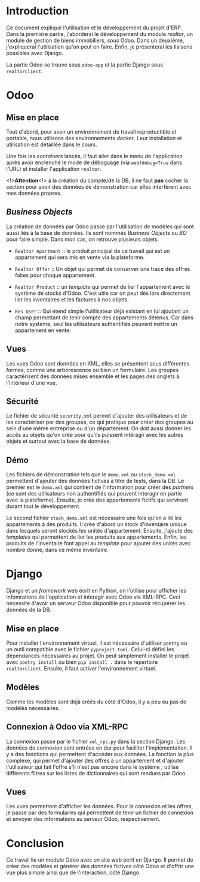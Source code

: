 # Introduction

Ce document explique l'utilisation et le développement du projet d'ERP. 
Dans la première partie, j'aborderai le développement du module *realtor*,
un module de gestion de biens immobiliers, sous Odoo. Dans un deuxième, j'expliquerai
l'utilisation qu'on peut en faire. Enfin, je présenterai les liaisons possibles
avec Django.

La partie Odoo se trouve sous `odoo-app` et la partie Django sous `realtorclient`.

# Odoo

## Mise en place

Tout d'abord, pour avoir un environnement de travail reproductible et portable, 
nous utilisons des environnements *docker*. Leur installation et utilisation
est détaillée dans le cours.

Une fois les *containers* lancés, il faut aller dans le menu de l'application après avoir enclenché le mode de déboguage (via `web?debug=True` dans l'URL)
et installer l'application `realtor`.

<!>**Attention**<!> à la création du compte/de la DB, il ne faut **pas** cocher la section pour avoir des données de démonstration car elles interfèrent avec mes données propres.

## *Business Objects*

La création de données par Odoo passe par l'utilisation de modèles qui sont
aussi liés à la base de données. Ils sont nommés *Business Objects* ou *BO* pour faire simple.
Dans mon cas, on retrouve plusieurs objets.

- `Realtor Apartment` :: le produit principal de ce travail qui est un appartement qui sera mis en vente
via la plateforme.

- `Realtor Offer` :: Un objet qui permet de conserver une trace des offres faites pour chaque appartement.
- `Realtor Product` :: un *template* qui permet de lier l'appartement avec le système de stocks d'Odoo. C'est utile car on peut dès lors directement lier les inventaires et les factures à nos objets.
- `Res User` :: Qui étend simple l'utilisateur déjà existant en lui ajoutant un champ permettant de tenir compte des appartements détenus. Car dans notre système, seul les utilisateurs authentifiés peuvent mettre un appartement en vente.

## Vues

Les vues Odoo sont données en XML, elles se présentent sous différentes formes, comme une arborescence ou bien un formulaire. Les groupes caractérisent des données mises ensemble et les pages des onglets à l'intérieur d'une vue. 

## Sécurité

Le fichier de sécurité `security.xml` permet d'ajouter des utilisateurs et de les caractériser par des groupes, ce qui pratique pour créer des groupes au sein d'une même entreprise ou d'un département.
On doit aussi donner les accès au objets qu'on crée pour qu'ils puissent intéragir avec les autres objets et surtout avec la base de données.

## Démo

Les fichiers de démonstration tels que le `demo.xml` ou `stock_demo.xml` permettent d'ajouter des données fictives à titre de tests, dans la DB.
Le premier est le `demo.xml` qui contient de l'information pour créer des *partners* (ce sont des utilisateurs non authentifiés qui peuvent interagir en partie avec la plateforme).
Ensuite, je crée des appartements fictifs qui serviront durant tout le développement.

Le second fichier `stock_demo.xml` est nécessaire une fois qu'on a lié les appartements à des produits. Il crée d'abord un stock d'inventaire unique dans lesquels seront stockés les unités d'appartement. Ensuite, j'ajoute des *templates* qui permettent de lier les produits
aux appartements. Enfin, les produits de l'inventaire font appel au *template* pour ajouter des unités avec nombre donné, dans ce même inventaire.

# Django

Django et un *framework* web écrit en Python, on l'utilise pour afficher les infomrations de l'application et interagir avec Odoo via XML-RPC. Ceci nécessite d'avoir un serveur Odoo disponible
pour pouvoir récupérer les données de la DB.

## Mise en place

Pour installer l'environnement virtuel, il est nécessaire d'utiliser `poetry` ou
un outil compatible avec le fichier `pyproject.toml`. Celui-ci défini les
dépendances nécessaires au projet. On peut simplement installer le projet avec
`poetry install` ou bien `pip install .` dans le répertoire
`realtorclient`. Ensuite, il faut activer l'environnement virtuel.

## Modèles

Comme les modèles sont déjà créés du côté d'Odoo, il y a peu ou pas de modèles nécessaires.

## Connexion à Odoo via XML-RPC

La connexion passe par le fichier `xml_rpc.py` dans la section Django. Les données de connexion sont entrées en dur pour faciliter l'implémentation.
Il y a des fonctions qui permettent d'accéder aux données. La fonction la plus complexe, qui permet d'ajouter des offres à un appartement et d'ajouter l'utilisateur 
qui fait l'offre s'il n'est pas encore dans le système ; utilise différents filtres sur les listes de dictionnaires qui sont rendues par Odoo.

## Vues

Les vues permettent d'afficher les données. Pour la connexion et les offres, je passe par des formulaires qui permettent de tenir un fichier de connexion et envoyer des 
informations au serveur Odoo, respectivement.

# Conclusion

Ce travail lie un module Odoo avec un site web écrit en Django. Il permet de créer des modèles et générer des données fictives côté Odoo et d'offrir 
une vue plus simple ainsi que de l'interaction, côté Django.
